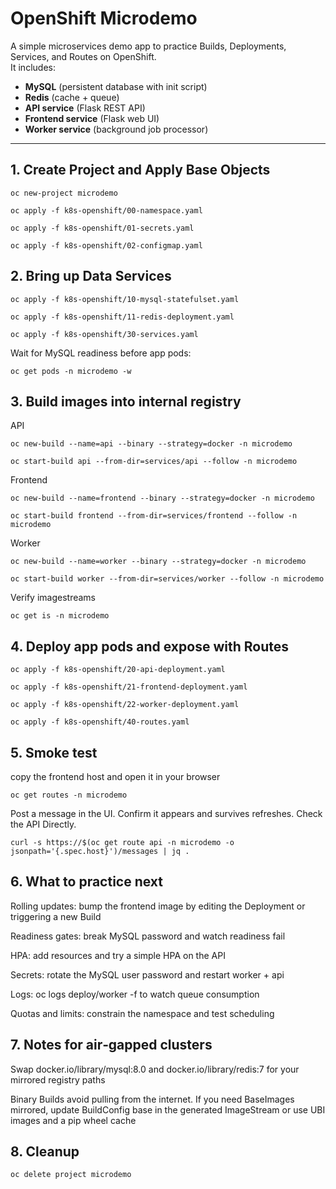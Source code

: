 # OpenShift Microdemo

A simple microservices demo app to practice Builds, Deployments, Services, and Routes on OpenShift.  
It includes:
- **MySQL** (persistent database with init script)
- **Redis** (cache + queue)
- **API service** (Flask REST API)
- **Frontend service** (Flask web UI)
- **Worker service** (background job processor)

---

## 1. Create Project and Apply Base Objects

`oc new-project microdemo`

`oc apply -f k8s-openshift/00-namespace.yaml`

`oc apply -f k8s-openshift/01-secrets.yaml`

`oc apply -f k8s-openshift/02-configmap.yaml`


## 2.  Bring up Data Services
`oc apply -f k8s-openshift/10-mysql-statefulset.yaml`

`oc apply -f k8s-openshift/11-redis-deployment.yaml`

`oc apply -f k8s-openshift/30-services.yaml`

Wait for MySQL readiness before app pods:

`oc get pods -n microdemo -w`


## 3. Build images into internal registry
API

`oc new-build --name=api --binary --strategy=docker -n microdemo`

`oc start-build api --from-dir=services/api --follow -n microdemo`


Frontend

`oc new-build --name=frontend --binary --strategy=docker -n microdemo`

`oc start-build frontend --from-dir=services/frontend --follow -n microdemo`


Worker

`oc new-build --name=worker --binary --strategy=docker -n microdemo`

`oc start-build worker --from-dir=services/worker --follow -n microdemo`

Verify imagestreams

`oc get is -n microdemo`

## 4. Deploy app pods and expose with Routes

`oc apply -f k8s-openshift/20-api-deployment.yaml`

`oc apply -f k8s-openshift/21-frontend-deployment.yaml`

`oc apply -f k8s-openshift/22-worker-deployment.yaml`

`oc apply -f k8s-openshift/40-routes.yaml`


## 5. Smoke test
copy the frontend host and open it in your browser

`oc get routes -n microdemo`

Post a message in the UI.  Confirm it appears and survives refreshes.  Check the API Directly.

`curl -s https://$(oc get route api -n microdemo -o jsonpath='{.spec.host}')/messages | jq .`

## 6. What to practice next

Rolling updates: bump the frontend image by editing the Deployment or triggering a new Build

Readiness gates: break MySQL password and watch readiness fail

HPA: add resources and try a simple HPA on the API

Secrets: rotate the MySQL user password and restart worker + api

Logs: oc logs deploy/worker -f to watch queue consumption

Quotas and limits: constrain the namespace and test scheduling

## 7. Notes for air‑gapped clusters

Swap docker.io/library/mysql:8.0 and docker.io/library/redis:7 for your mirrored registry paths

Binary Builds avoid pulling from the internet. If you need BaseImages mirrored, update BuildConfig base in the generated ImageStream or use UBI images and a pip wheel cache

## 8. Cleanup

`oc delete project microdemo`
